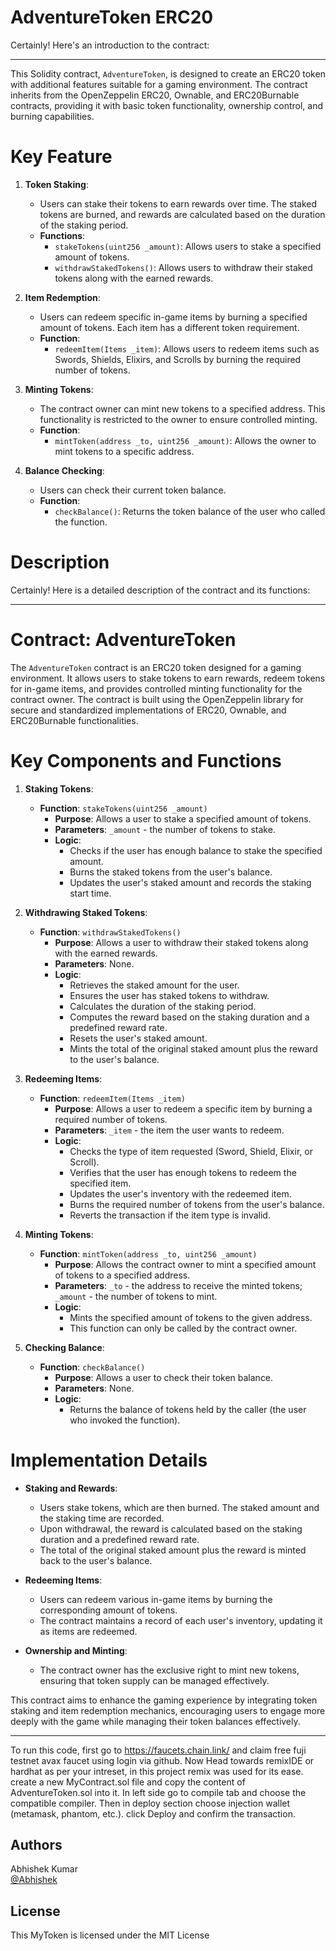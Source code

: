 # AdventureToken ERC20

Certainly! Here's an introduction to the contract:

---

This Solidity contract, `AdventureToken`, is designed to create an ERC20 token with additional features suitable for a gaming environment. The contract inherits from the OpenZeppelin ERC20, Ownable, and ERC20Burnable contracts, providing it with basic token functionality, ownership control, and burning capabilities.



# Key Feature

1. **Token Staking**:
   - Users can stake their tokens to earn rewards over time. The staked tokens are burned, and rewards are calculated based on the duration of the staking period.
   - **Functions**:
     - `stakeTokens(uint256 _amount)`: Allows users to stake a specified amount of tokens.
     - `withdrawStakedTokens()`: Allows users to withdraw their staked tokens along with the earned rewards.

2. **Item Redemption**:
   - Users can redeem specific in-game items by burning a specified amount of tokens. Each item has a different token requirement.
   - **Function**:
     - `redeemItem(Items _item)`: Allows users to redeem items such as Swords, Shields, Elixirs, and Scrolls by burning the required number of tokens.

3. **Minting Tokens**:
   - The contract owner can mint new tokens to a specified address. This functionality is restricted to the owner to ensure controlled minting.
   - **Function**:
     - `mintToken(address _to, uint256 _amount)`: Allows the owner to mint tokens to a specific address.

4. **Balance Checking**:
   - Users can check their current token balance.
   - **Function**:
     - `checkBalance()`: Returns the token balance of the user who called the function.


# Description

Certainly! Here is a detailed description of the contract and its functions:

---

# Contract: AdventureToken

The `AdventureToken` contract is an ERC20 token designed for a gaming environment. It allows users to stake tokens to earn rewards, redeem tokens for in-game items, and provides controlled minting functionality for the contract owner. The contract is built using the OpenZeppelin library for secure and standardized implementations of ERC20, Ownable, and ERC20Burnable functionalities.

# Key Components and Functions

1. **Staking Tokens**:
    - **Function**: `stakeTokens(uint256 _amount)`
        - **Purpose**: Allows a user to stake a specified amount of tokens.
        - **Parameters**: `_amount` - the number of tokens to stake.
        - **Logic**:
            - Checks if the user has enough balance to stake the specified amount.
            - Burns the staked tokens from the user's balance.
            - Updates the user's staked amount and records the staking start time.

2. **Withdrawing Staked Tokens**:
    - **Function**: `withdrawStakedTokens()`
        - **Purpose**: Allows a user to withdraw their staked tokens along with the earned rewards.
        - **Parameters**: None.
        - **Logic**:
            - Retrieves the staked amount for the user.
            - Ensures the user has staked tokens to withdraw.
            - Calculates the duration of the staking period.
            - Computes the reward based on the staking duration and a predefined reward rate.
            - Resets the user's staked amount.
            - Mints the total of the original staked amount plus the reward to the user's balance.

3. **Redeeming Items**:
    - **Function**: `redeemItem(Items _item)`
        - **Purpose**: Allows a user to redeem a specific item by burning a required number of tokens.
        - **Parameters**: `_item` - the item the user wants to redeem.
        - **Logic**:
            - Checks the type of item requested (Sword, Shield, Elixir, or Scroll).
            - Verifies that the user has enough tokens to redeem the specified item.
            - Updates the user's inventory with the redeemed item.
            - Burns the required number of tokens from the user's balance.
            - Reverts the transaction if the item type is invalid.

4. **Minting Tokens**:
    - **Function**: `mintToken(address _to, uint256 _amount)`
        - **Purpose**: Allows the contract owner to mint a specified amount of tokens to a specified address.
        - **Parameters**: `_to` - the address to receive the minted tokens; `_amount` - the number of tokens to mint.
        - **Logic**:
            - Mints the specified amount of tokens to the given address.
            - This function can only be called by the contract owner.

5. **Checking Balance**:
    - **Function**: `checkBalance()`
        - **Purpose**: Allows a user to check their token balance.
        - **Parameters**: None.
        - **Logic**:
            - Returns the balance of tokens held by the caller (the user who invoked the function).

# Implementation Details

- **Staking and Rewards**:
  - Users stake tokens, which are then burned. The staked amount and the staking time are recorded.
  - Upon withdrawal, the reward is calculated based on the staking duration and a predefined reward rate.
  - The total of the original staked amount plus the reward is minted back to the user's balance.

- **Redeeming Items**:
  - Users can redeem various in-game items by burning the corresponding amount of tokens.
  - The contract maintains a record of each user's inventory, updating it as items are redeemed.

- **Ownership and Minting**:
  - The contract owner has the exclusive right to mint new tokens, ensuring that token supply can be managed effectively.

This contract aims to enhance the gaming experience by integrating token staking and item redemption mechanics, encouraging users to engage more deeply with the game while managing their token balances effectively.

---
To run this code, first go to https://faucets.chain.link/ and claim free fuji testnet avax faucet using login via github. Now Head towards remixIDE or hardhat as per your intreset, in this project remix was used for its ease. create a new MyContract.sol file and copy the content of AdventureToken.sol into it. In left side go to compile tab and choose the compatible compiler. Then in deploy section choose injection wallet (metamask, phantom, etc.). click Deploy and confirm the transaction.


## Authors

Abhishek Kumar  
[@Abhishek](https://www.linkedin.com/in/abhishek-kumar-75273024b/)


## License

This MyToken is licensed under the MIT License 
